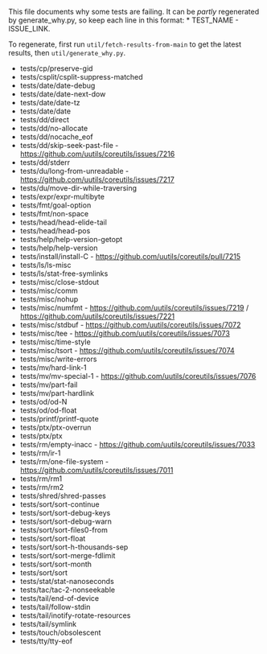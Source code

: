 This file documents why some tests are failing. It can be _partly_ regenerated by
generate_why.py, so keep each line in this format: * TEST_NAME - ISSUE_LINK.

To regenerate, first run `util/fetch-results-from-main` to get the latest
results, then `util/generate_why.py`.

<!-- spell-checker: disable -->

* tests/cp/preserve-gid
* tests/csplit/csplit-suppress-matched
* tests/date/date-debug
* tests/date/date-next-dow
* tests/date/date-tz
* tests/date/date
* tests/dd/direct
* tests/dd/no-allocate
* tests/dd/nocache_eof
* tests/dd/skip-seek-past-file - https://github.com/uutils/coreutils/issues/7216
* tests/dd/stderr
* tests/du/long-from-unreadable - https://github.com/uutils/coreutils/issues/7217
* tests/du/move-dir-while-traversing
* tests/expr/expr-multibyte
* tests/fmt/goal-option
* tests/fmt/non-space
* tests/head/head-elide-tail
* tests/head/head-pos
* tests/help/help-version-getopt
* tests/help/help-version
* tests/install/install-C - https://github.com/uutils/coreutils/pull/7215
* tests/ls/ls-misc
* tests/ls/stat-free-symlinks
* tests/misc/close-stdout
* tests/misc/comm
* tests/misc/nohup
* tests/misc/numfmt - https://github.com/uutils/coreutils/issues/7219 / https://github.com/uutils/coreutils/issues/7221
* tests/misc/stdbuf - https://github.com/uutils/coreutils/issues/7072
* tests/misc/tee - https://github.com/uutils/coreutils/issues/7073
* tests/misc/time-style
* tests/misc/tsort - https://github.com/uutils/coreutils/issues/7074
* tests/misc/write-errors
* tests/mv/hard-link-1
* tests/mv/mv-special-1 - https://github.com/uutils/coreutils/issues/7076
* tests/mv/part-fail
* tests/mv/part-hardlink
* tests/od/od-N
* tests/od/od-float
* tests/printf/printf-quote
* tests/ptx/ptx-overrun
* tests/ptx/ptx
* tests/rm/empty-inacc - https://github.com/uutils/coreutils/issues/7033
* tests/rm/ir-1
* tests/rm/one-file-system - https://github.com/uutils/coreutils/issues/7011
* tests/rm/rm1
* tests/rm/rm2
* tests/shred/shred-passes
* tests/sort/sort-continue
* tests/sort/sort-debug-keys
* tests/sort/sort-debug-warn
* tests/sort/sort-files0-from
* tests/sort/sort-float
* tests/sort/sort-h-thousands-sep
* tests/sort/sort-merge-fdlimit
* tests/sort/sort-month
* tests/sort/sort
* tests/stat/stat-nanoseconds
* tests/tac/tac-2-nonseekable
* tests/tail/end-of-device
* tests/tail/follow-stdin
* tests/tail/inotify-rotate-resources
* tests/tail/symlink
* tests/touch/obsolescent
* tests/tty/tty-eof
